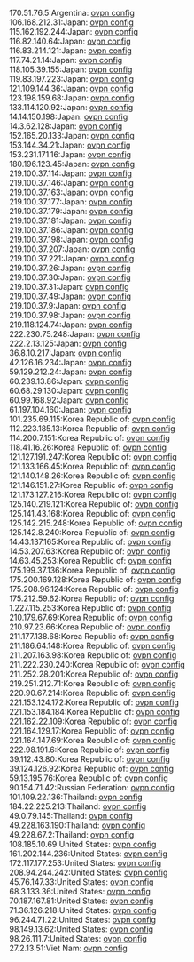 170.51.76.5:Argentina: [ovpn config](vpn/170_51_76_5.ovpn)  
106.168.212.31:Japan: [ovpn config](vpn/106_168_212_31.ovpn)  
115.162.192.244:Japan: [ovpn config](vpn/115_162_192_244.ovpn)  
116.82.140.64:Japan: [ovpn config](vpn/116_82_140_64.ovpn)  
116.83.214.121:Japan: [ovpn config](vpn/116_83_214_121.ovpn)  
117.74.21.14:Japan: [ovpn config](vpn/117_74_21_14.ovpn)  
118.105.39.155:Japan: [ovpn config](vpn/118_105_39_155.ovpn)  
119.83.197.223:Japan: [ovpn config](vpn/119_83_197_223.ovpn)  
121.109.144.36:Japan: [ovpn config](vpn/121_109_144_36.ovpn)  
123.198.159.68:Japan: [ovpn config](vpn/123_198_159_68.ovpn)  
133.114.120.92:Japan: [ovpn config](vpn/133_114_120_92.ovpn)  
14.14.150.198:Japan: [ovpn config](vpn/14_14_150_198.ovpn)  
14.3.62.128:Japan: [ovpn config](vpn/14_3_62_128.ovpn)  
152.165.20.133:Japan: [ovpn config](vpn/152_165_20_133.ovpn)  
153.144.34.21:Japan: [ovpn config](vpn/153_144_34_21.ovpn)  
153.231.171.16:Japan: [ovpn config](vpn/153_231_171_16.ovpn)  
180.196.123.45:Japan: [ovpn config](vpn/180_196_123_45.ovpn)  
219.100.37.114:Japan: [ovpn config](vpn/219_100_37_114.ovpn)  
219.100.37.146:Japan: [ovpn config](vpn/219_100_37_146.ovpn)  
219.100.37.163:Japan: [ovpn config](vpn/219_100_37_163.ovpn)  
219.100.37.177:Japan: [ovpn config](vpn/219_100_37_177.ovpn)  
219.100.37.179:Japan: [ovpn config](vpn/219_100_37_179.ovpn)  
219.100.37.181:Japan: [ovpn config](vpn/219_100_37_181.ovpn)  
219.100.37.186:Japan: [ovpn config](vpn/219_100_37_186.ovpn)  
219.100.37.198:Japan: [ovpn config](vpn/219_100_37_198.ovpn)  
219.100.37.207:Japan: [ovpn config](vpn/219_100_37_207.ovpn)  
219.100.37.221:Japan: [ovpn config](vpn/219_100_37_221.ovpn)  
219.100.37.26:Japan: [ovpn config](vpn/219_100_37_26.ovpn)  
219.100.37.30:Japan: [ovpn config](vpn/219_100_37_30.ovpn)  
219.100.37.31:Japan: [ovpn config](vpn/219_100_37_31.ovpn)  
219.100.37.49:Japan: [ovpn config](vpn/219_100_37_49.ovpn)  
219.100.37.9:Japan: [ovpn config](vpn/219_100_37_9.ovpn)  
219.100.37.98:Japan: [ovpn config](vpn/219_100_37_98.ovpn)  
219.118.124.74:Japan: [ovpn config](vpn/219_118_124_74.ovpn)  
222.230.75.248:Japan: [ovpn config](vpn/222_230_75_248.ovpn)  
222.2.13.125:Japan: [ovpn config](vpn/222_2_13_125.ovpn)  
36.8.10.217:Japan: [ovpn config](vpn/36_8_10_217.ovpn)  
42.126.16.234:Japan: [ovpn config](vpn/42_126_16_234.ovpn)  
59.129.212.24:Japan: [ovpn config](vpn/59_129_212_24.ovpn)  
60.239.13.86:Japan: [ovpn config](vpn/60_239_13_86.ovpn)  
60.68.29.130:Japan: [ovpn config](vpn/60_68_29_130.ovpn)  
60.99.168.92:Japan: [ovpn config](vpn/60_99_168_92.ovpn)  
61.197.104.160:Japan: [ovpn config](vpn/61_197_104_160.ovpn)  
101.235.69.115:Korea Republic of: [ovpn config](vpn/101_235_69_115.ovpn)  
112.223.185.13:Korea Republic of: [ovpn config](vpn/112_223_185_13.ovpn)  
114.200.7.151:Korea Republic of: [ovpn config](vpn/114_200_7_151.ovpn)  
118.41.16.26:Korea Republic of: [ovpn config](vpn/118_41_16_26.ovpn)  
121.127.191.247:Korea Republic of: [ovpn config](vpn/121_127_191_247.ovpn)  
121.133.166.45:Korea Republic of: [ovpn config](vpn/121_133_166_45.ovpn)  
121.140.148.26:Korea Republic of: [ovpn config](vpn/121_140_148_26.ovpn)  
121.146.151.27:Korea Republic of: [ovpn config](vpn/121_146_151_27.ovpn)  
121.173.127.216:Korea Republic of: [ovpn config](vpn/121_173_127_216.ovpn)  
125.140.219.121:Korea Republic of: [ovpn config](vpn/125_140_219_121.ovpn)  
125.141.43.168:Korea Republic of: [ovpn config](vpn/125_141_43_168.ovpn)  
125.142.215.248:Korea Republic of: [ovpn config](vpn/125_142_215_248.ovpn)  
125.142.8.240:Korea Republic of: [ovpn config](vpn/125_142_8_240.ovpn)  
14.43.137.165:Korea Republic of: [ovpn config](vpn/14_43_137_165.ovpn)  
14.53.207.63:Korea Republic of: [ovpn config](vpn/14_53_207_63.ovpn)  
14.63.45.253:Korea Republic of: [ovpn config](vpn/14_63_45_253.ovpn)  
175.199.37.136:Korea Republic of: [ovpn config](vpn/175_199_37_136.ovpn)  
175.200.169.128:Korea Republic of: [ovpn config](vpn/175_200_169_128.ovpn)  
175.208.96.124:Korea Republic of: [ovpn config](vpn/175_208_96_124.ovpn)  
175.212.59.62:Korea Republic of: [ovpn config](vpn/175_212_59_62.ovpn)  
1.227.115.253:Korea Republic of: [ovpn config](vpn/1_227_115_253.ovpn)  
210.179.67.69:Korea Republic of: [ovpn config](vpn/210_179_67_69.ovpn)  
210.97.23.66:Korea Republic of: [ovpn config](vpn/210_97_23_66.ovpn)  
211.177.138.68:Korea Republic of: [ovpn config](vpn/211_177_138_68.ovpn)  
211.186.64.148:Korea Republic of: [ovpn config](vpn/211_186_64_148.ovpn)  
211.207.163.98:Korea Republic of: [ovpn config](vpn/211_207_163_98.ovpn)  
211.222.230.240:Korea Republic of: [ovpn config](vpn/211_222_230_240.ovpn)  
211.252.28.201:Korea Republic of: [ovpn config](vpn/211_252_28_201.ovpn)  
219.251.212.71:Korea Republic of: [ovpn config](vpn/219_251_212_71.ovpn)  
220.90.67.214:Korea Republic of: [ovpn config](vpn/220_90_67_214.ovpn)  
221.153.124.172:Korea Republic of: [ovpn config](vpn/221_153_124_172.ovpn)  
221.153.184.184:Korea Republic of: [ovpn config](vpn/221_153_184_184.ovpn)  
221.162.22.109:Korea Republic of: [ovpn config](vpn/221_162_22_109.ovpn)  
221.164.129.17:Korea Republic of: [ovpn config](vpn/221_164_129_17.ovpn)  
221.164.147.69:Korea Republic of: [ovpn config](vpn/221_164_147_69.ovpn)  
222.98.191.6:Korea Republic of: [ovpn config](vpn/222_98_191_6.ovpn)  
39.112.43.80:Korea Republic of: [ovpn config](vpn/39_112_43_80.ovpn)  
39.124.126.92:Korea Republic of: [ovpn config](vpn/39_124_126_92.ovpn)  
59.13.195.76:Korea Republic of: [ovpn config](vpn/59_13_195_76.ovpn)  
90.154.71.42:Russian Federation: [ovpn config](vpn/90_154_71_42.ovpn)  
101.109.22.136:Thailand: [ovpn config](vpn/101_109_22_136.ovpn)  
184.22.225.213:Thailand: [ovpn config](vpn/184_22_225_213.ovpn)  
49.0.79.145:Thailand: [ovpn config](vpn/49_0_79_145.ovpn)  
49.228.163.190:Thailand: [ovpn config](vpn/49_228_163_190.ovpn)  
49.228.67.2:Thailand: [ovpn config](vpn/49_228_67_2.ovpn)  
108.185.10.69:United States: [ovpn config](vpn/108_185_10_69.ovpn)  
161.202.144.236:United States: [ovpn config](vpn/161_202_144_236.ovpn)  
172.117.177.253:United States: [ovpn config](vpn/172_117_177_253.ovpn)  
208.94.244.242:United States: [ovpn config](vpn/208_94_244_242.ovpn)  
45.76.147.33:United States: [ovpn config](vpn/45_76_147_33.ovpn)  
68.3.133.36:United States: [ovpn config](vpn/68_3_133_36.ovpn)  
70.187.167.81:United States: [ovpn config](vpn/70_187_167_81.ovpn)  
71.36.126.218:United States: [ovpn config](vpn/71_36_126_218.ovpn)  
96.244.71.22:United States: [ovpn config](vpn/96_244_71_22.ovpn)  
98.149.13.62:United States: [ovpn config](vpn/98_149_13_62.ovpn)  
98.26.111.7:United States: [ovpn config](vpn/98_26_111_7.ovpn)  
27.2.13.51:Viet Nam: [ovpn config](vpn/27_2_13_51.ovpn)  
